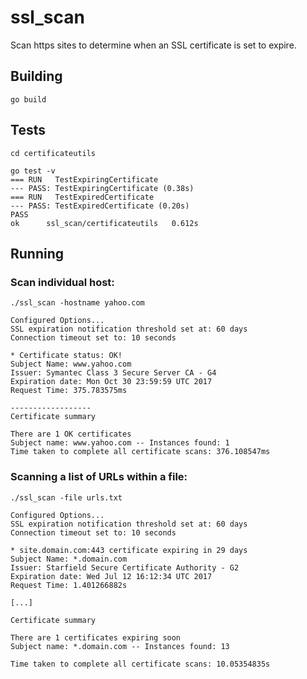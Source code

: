 # ssl_scan

Scan https sites to determine when an SSL certificate is set to expire.  

## Building
```
go build
```

## Tests
```
cd certificateutils

go test -v
=== RUN   TestExpiringCertificate
--- PASS: TestExpiringCertificate (0.38s)
=== RUN   TestExpiredCertificate
--- PASS: TestExpiredCertificate (0.20s)
PASS
ok  	ssl_scan/certificateutils	0.612s
```

## Running

### Scan individual host:
`./ssl_scan -hostname yahoo.com`

```
Configured Options...
SSL expiration notification threshold set at: 60 days
Connection timeout set to: 10 seconds

* Certificate status: OK!
Subject Name: www.yahoo.com
Issuer: Symantec Class 3 Secure Server CA - G4
Expiration date: Mon Oct 30 23:59:59 UTC 2017
Request Time: 375.783575ms

------------------
Certificate summary

There are 1 OK certificates
Subject name: www.yahoo.com -- Instances found: 1
Time taken to complete all certificate scans: 376.108547ms
```

### Scanning a list of URLs within a file:

`./ssl_scan -file urls.txt`

```
Configured Options...
SSL expiration notification threshold set at: 60 days
Connection timeout set to: 10 seconds

* site.domain.com:443 certificate expiring in 29 days
Subject Name: *.domain.com
Issuer: Starfield Secure Certificate Authority - G2
Expiration date: Wed Jul 12 16:12:34 UTC 2017
Request Time: 1.401266882s

[...]

Certificate summary

There are 1 certificates expiring soon
Subject name: *.domain.com -- Instances found: 13

Time taken to complete all certificate scans: 10.05354835s
```
